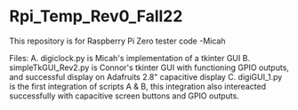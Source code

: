 # Rpi_Temp_Rev0_Fall22

This repository is for Raspberry Pi Zero tester code 
-Micah

Files:
A. digiclock.py is Micah's implementation of a tkinter GUI
B. simpleTkGUI_Rev2.py is Connor's tkinter GUI with functioning GPIO outputs, and successful display on Adafruits 2.8" capacitive display
C. digiGUI_1.py is the first integration of scripts A & B, this integration also intereacted successfully with capacitive screen buttons and GPIO outputs.

